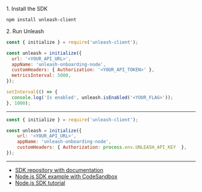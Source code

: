 1\. Install the SDK
```sh
npm install unleash-client
```

2\. Run Unleash
```js
const { initialize } = require('unleash-client');

const unleash = initialize({
  url: '<YOUR_API_URL>',
  appName: 'unleash-onboarding-node',
  customHeaders: { Authorization: '<YOUR_API_TOKEN>' },
  metricsInterval: 5000,
});

setInterval(() => {
  console.log('Is enabled', unleash.isEnabled('<YOUR_FLAG>'));
}, 1000);
```

---
```js
const { initialize } = require('unleash-client');

const unleash = initialize({
    url: '<YOUR_API_URL>',
    appName: 'unleash-onboarding-node',
    customHeaders: { Authorization: process.env.UNLEASH_API_KEY  },
});
```

---
- [SDK repository with documentation](https://github.com/Unleash/unleash-client-node)
- [Node.js SDK example with CodeSandbox](https://github.com/Unleash/unleash-sdk-examples/tree/main/NodeJS)
- [Node.js SDK tutorial](https://dev.to/reeshee/how-to-implement-feature-flags-in-nodejs-using-unleash-3907)
